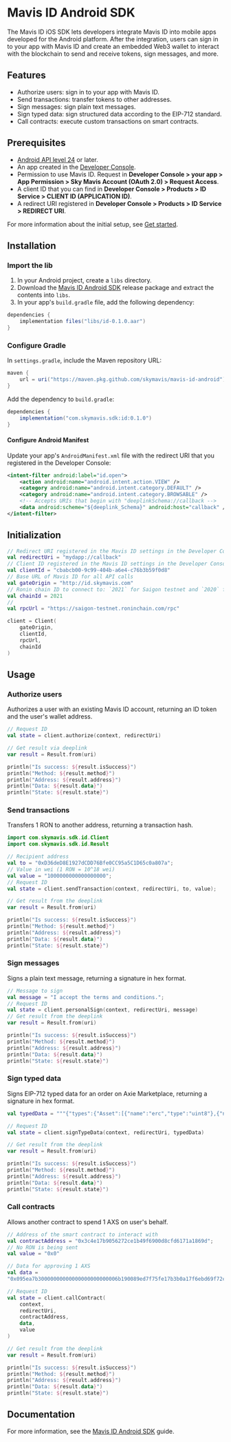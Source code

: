 # Mavis ID Android SDK

The Mavis ID iOS SDK lets developers integrate Mavis ID into mobile apps developed for the Android platform. After the integration, users can sign in to your app with Mavis ID and create an embedded Web3 wallet to interact with the blockchain to send and receive tokens, sign messages, and more.

## Features

* Authorize users: sign in to your app with Mavis ID.
* Send transactions: transfer tokens to other addresses.
* Sign messages: sign plain text messages.
* Sign typed data: sign structured data according to the EIP-712 standard.
* Call contracts: execute custom transactions on smart contracts.

## Prerequisites

* [Android API level 24](https://developer.android.com/about/versions/nougat) or later.
* An app created in the [Developer Console](https://developers.skymavis.com/console/applications/).
* Permission to use Mavis ID. Request in **Developer Console > your app > App Permission > Sky Mavis Account (OAuth 2.0) > Request Access**.
* A client ID that you can find in **Developer Console > Products > ID Service > CLIENT ID (APPLICATION ID)**.
* A redirect URI registered in **Developer Console > Products > ID Service > REDIRECT URI**.

For more information about the initial setup, see [Get started](https://docs.skymavis.com/mavis/mavis-id/guides/get-started).

## Installation

### Import the lib

1. In your Android project, create a `libs` directory.
2. Download the [Mavis ID Android SDK](https://github.com/skymavis/mavis-id-android/releases) release package and extract the contents into `libs`.
3. In your app's `build.gradle` file, add the following dependency:

```gradle
dependencies {
    implementation files("libs/id-0.1.0.aar")
}
```

### Configure Gradle

In `settings.gradle`, include the Maven repository URL:

```gradle
maven {
    url = uri("https://maven.pkg.github.com/skymavis/mavis-id-android")
}
```

Add the dependency to `build.gradle`:

```gradle
dependencies {
    implementation("com.skymavis.sdk:id:0.1.0")
}
```

#### Configure Android Manifest

Update your app's `AndroidManifest.xml` file with the redirect URI that you registered in the Developer Console:

```xml
<intent-filter android:label="id.open">
    <action android:name="android.intent.action.VIEW" />
    <category android:name="android.intent.category.DEFAULT" />
    <category android:name="android.intent.category.BROWSABLE" />
    <!-- Accepts URIs that begin with "deeplinkSchema://callback -->
    <data android:scheme="${deeplink_Schema}" android:host="callback" />
</intent-filter>
```

## Initialization

```kotlin
// Redirect URI registered in the Mavis ID settings in the Developer Console
val redirectUri = "mydapp://callback"
// Client ID registered in the Mavis ID settings in the Developer Console
val clientId = "cbabcb00-9c99-404b-a6e4-c76b3b59f0d8"
// Base URL of Mavis ID for all API calls
val gateOrigin = "http://id.skymavis.com"
// Ronin chain ID to connect to: `2021` for Saigon testnet and `2020` for Ronin mainnet
val chainId = 2021
// 
val rpcUrl = "https://saigon-testnet.roninchain.com/rpc"

client = Client(
    gateOrigin,
    clientId,
    rpcUrl,
    chainId
)
```

## Usage

### Authorize users

Authorizes a user with an existing Mavis ID account, returning an ID token and the user's wallet address.

```kotlin
// Request ID
val state = client.authorize(context, redirectUri)

// Get result via deeplink
var result = Result.from(uri)

println("Is success: ${result.isSuccess}")
println("Method: ${result.method}")
println("Address: ${result.address}")
println("Data: ${result.data}")
println("State: ${result.state}")
```

### Send transactions

Transfers 1 RON to another address, returning a transaction hash.

```kotlin
import com.skymavis.sdk.id.Client
import com.skymavis.sdk.id.Result

// Recipient address
val to = "0xD36deD8E1927dCDD76Bfe0CC95a5C1D65c0a807a";
// Value in wei (1 RON = 10^18 wei)
val value = "1000000000000000000";
// Request ID
val state = client.sendTransaction(context, redirectUri, to, value);

// Get result from the deeplink
var result = Result.from(uri)

println("Is success: ${result.isSuccess}")
println("Method: ${result.method}")
println("Address: ${result.address}")
println("Data: ${result.data}")
println("State: ${result.state}")
```

### Sign messages

Signs a plain text message, returning a signature in hex format.

```kotlin
// Message to sign
val message = "I accept the terms and conditions.";
// Request ID
val state = client.personalSign(context, redirectUri, message)
// Get result from the deeplink
var result = Result.from(uri)

println("Is success: ${result.isSuccess}")
println("Method: ${result.method}")
println("Address: ${result.address}")
println("Data: ${result.data}")
println("State: ${result.state}")
```

### Sign typed data

Signs EIP-712 typed data for an order on Axie Marketplace, returning a signature in hex format.

```kotlin
val typedData = """{"types":{"Asset":[{"name":"erc","type":"uint8"},{"name":"addr","type":"address"},{"name":"id","type":"uint256"},{"name":"quantity","type":"uint256"}],"Order":[{"name":"maker","type":"address"},{"name":"kind","type":"uint8"},{"name":"assets","type":"Asset[]"},{"name":"expiredAt","type":"uint256"},{"name":"paymentToken","type":"address"},{"name":"startedAt","type":"uint256"},{"name":"basePrice","type":"uint256"},{"name":"endedAt","type":"uint256"},{"name":"endedPrice","type":"uint256"},{"name":"expectedState","type":"uint256"},{"name":"nonce","type":"uint256"},{"name":"marketFeePercentage","type":"uint256"}],"EIP712Domain":[{"name":"name","type":"string"},{"name":"version","type":"string"},{"name":"chainId","type":"uint256"},{"name":"verifyingContract","type":"address"}]},"domain":{"name":"MarketGateway","version":"1","chainId":2021,"verifyingContract":"0xfff9ce5f71ca6178d3beecedb61e7eff1602950e"},"primaryType":"Order","message":{"maker":"0xd761024b4ef3336becd6e802884d0b986c29b35a","kind":"1","assets":[{"erc":"1","addr":"0x32950db2a7164ae833121501c797d79e7b79d74c","id":"2730069","quantity":"0"}],"expiredAt":"1721709637","paymentToken":"0xc99a6a985ed2cac1ef41640596c5a5f9f4e19ef5","startedAt":"1705984837","basePrice":"500000000000000000","endedAt":"0","endedPrice":"0","expectedState":"0","nonce":"0","marketFeePercentage":"425"}}""";

// Request ID
val state = client.signTypeData(context, redirectUri, typedData)

// Get result from the deeplink
var result = Result.from(uri)

println("Is success: ${result.isSuccess}")
println("Method: ${result.method}")
println("Address: ${result.address}")
println("Data: ${result.data}")
println("State: ${result.state}")
```

### Call contracts

Allows another contract to spend 1 AXS on user's behalf.

```kotlin
// Address of the smart contract to interact with
val contractAddress = "0x3c4e17b9056272ce1b49f6900d8cfd6171a1869d";
// No RON is being sent
val value = "0x0"

// Data for approving 1 AXS
val data =
"0x095ea7b30000000000000000000000006b190089ed7f75fe17b3b0a17f6ebd69f72c3f630000000000000000000000000000000000000000000000000de0b6b3a7640000";

// Request ID
val state = client.callContract(
    context,
    redirectUri,
    contractAddress,
    data,
    value
)

// Get result from the deeplink
var result = Result.from(uri)

println("Is success: ${result.isSuccess}")
println("Method: ${result.method}")
println("Address: ${result.address}")
println("Data: ${result.data}")
println("State: ${result.state}")
```

## Documentation

For more information, see the [Mavis ID Android SDK](https://docs.skymavis.com/mavis/mavis-id/guides/android-sdk) guide.
